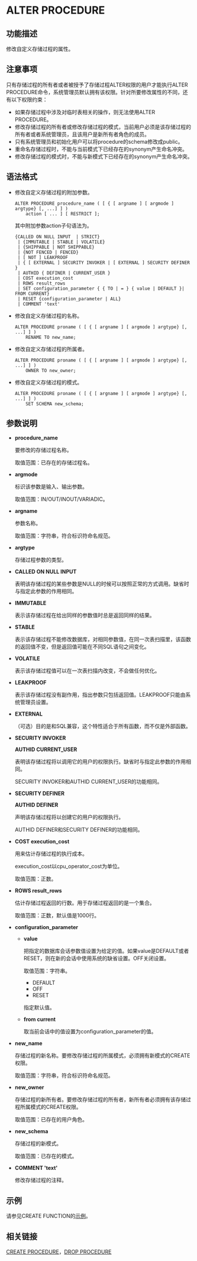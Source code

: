 # ALTER PROCEDURE<a name="ZH-CN_TOPIC_0000001197866299"></a>

## 功能描述<a name="zh-cn_topic_0283136989_zh-cn_topic_0237122061_zh-cn_topic_0059778614_sa364f8cdcfd24ba1a68426488e7852d4"></a>

修改自定义存储过程的属性。

## 注意事项<a name="zh-cn_topic_0283136989_zh-cn_topic_0237122061_zh-cn_topic_0059778614_sf701318086b54f2fad9457e8e0b38f19"></a>

只有存储过程的所有者或者被授予了存储过程ALTER权限的用户才能执行ALTER PROCEDURE命令，系统管理员默认拥有该权限。针对所要修改属性的不同，还有以下权限约束：

-   如果存储过程中涉及对临时表相关的操作，则无法使用ALTER PROCEDURE。
-   修改存储过程的所有者或修改存储过程的模式，当前用户必须是该存储过程的所有者或者系统管理员，且该用户是新所有者角色的成员。
-   只有系统管理员和初始化用户可以将procedure的schema修改成public。
-   重命名存储过程时，不能与当前模式下已经存在的synonym产生命名冲突。
-   修改存储过程的模式时，不能与新模式下已经存在的synonym产生命名冲突。

## 语法格式<a name="zh-cn_topic_0283136989_zh-cn_topic_0237122061_zh-cn_topic_0059778614_sa4d6f7fca3774a5e9f488937b289bea3"></a>

-   修改自定义存储过程的附加参数。

    ```
    ALTER PROCEDURE procedure_name ( [ { [ argname ] [ argmode ] argtype} [, ...] ] )
        action [ ... ] [ RESTRICT ];
    ```

    其中附加参数action子句语法为。

    ```
    {CALLED ON NULL INPUT  | STRICT}
     | {IMMUTABLE | STABLE | VOLATILE}
     | {SHIPPABLE | NOT SHIPPABLE}
     | {NOT FENCED | FENCED}
     | [ NOT ] LEAKPROOF
     | { [ EXTERNAL ] SECURITY INVOKER | [ EXTERNAL ] SECURITY DEFINER }
     | AUTHID { DEFINER | CURRENT_USER }
     | COST execution_cost
     | ROWS result_rows
     | SET configuration_parameter { { TO | = } { value | DEFAULT }| FROM CURRENT}
     | RESET {configuration_parameter | ALL}
     | COMMENT 'text'
    ```

-   修改自定义存储过程的名称。

    ```
    ALTER PROCEDURE proname ( [ { [ argname ] [ argmode ] argtype} [, ...] ] )
        RENAME TO new_name;
    ```

-   修改自定义存储过程的所属者。

    ```
    ALTER PROCEDURE proname ( [ { [ argname ] [ argmode ] argtype} [, ...] ] )
        OWNER TO new_owner;
    ```

-   修改自定义存储过程的模式。

    ```
    ALTER PROCEDURE proname ( [ { [ argname ] [ argmode ] argtype} [, ...] ] )
        SET SCHEMA new_schema;
    ```


## 参数说明<a name="zh-cn_topic_0283136989_zh-cn_topic_0237122061_zh-cn_topic_0059778614_s72f8af90c9784dc9a16e58974d73a31a"></a>

-   **procedure\_name**

    要修改的存储过程名称。

    取值范围：已存在的存储过程名。

-   **argmode**

    标识该参数是输入、输出参数。

    取值范围：IN/OUT/INOUT/VARIADIC。

-   **argname**

    参数名称。

    取值范围：字符串，符合标识符命名规范。

-   **argtype**

    存储过程参数的类型。

-   **CALLED ON NULL INPUT**

    表明该存储过程的某些参数是NULL的时候可以按照正常的方式调用。缺省时与指定此参数的作用相同。

-   **IMMUTABLE**

    表示该存储过程在给出同样的参数值时总是返回同样的结果。

-   **STABLE**

    表示该存储过程不能修改数据库，对相同参数值，在同一次表扫描里，该函数的返回值不变，但是返回值可能在不同SQL语句之间变化。

-   **VOLATILE**

    表示该存储过程值可以在一次表扫描内改变，不会做任何优化。

-   **LEAKPROOF**

    表示该存储过程没有副作用，指出参数只包括返回值。LEAKPROOF只能由系统管理员设置。

-   **EXTERNAL**

    （可选）目的是和SQL兼容，这个特性适合于所有函数，而不仅是外部函数。

-   **SECURITY INVOKER**

    **AUTHID CURRENT\_USER**

    表明该存储过程将以调用它的用户的权限执行。缺省时与指定此参数的作用相同。

    SECURITY INVOKER和AUTHID CURRENT\_USER的功能相同。

-   **SECURITY DEFINER**

    **AUTHID DEFINER**

    声明该存储过程将以创建它的用户的权限执行。

    AUTHID DEFINER和SECURITY DEFINER的功能相同。

-   **COST execution\_cost**

    用来估计存储过程的执行成本。

    execution\_cost以cpu\_operator\_cost为单位。

    取值范围：正数。

-   **ROWS result\_rows**

    估计存储过程返回的行数。用于存储过程返回的是一个集合。

    取值范围：正数，默认值是1000行。

-   **configuration\_parameter**
    -   **value**

        把指定的数据库会话参数值设置为给定的值。如果value是DEFAULT或者RESET，则在新的会话中使用系统的缺省设置。OFF关闭设置。

        取值范围：字符串。

        -   DEFAULT
        -   OFF
        -   RESET

        指定默认值。

    -   **from current**

        取当前会话中的值设置为configuration\_parameter的值。


-   **new\_name**

    存储过程的新名称。要修改存储过程的所属模式，必须拥有新模式的CREATE权限。

    取值范围：字符串，符合标识符命名规范。

-   **new\_owner**

    存储过程的新所有者。要修改存储过程的所有者，新所有者必须拥有该存储过程所属模式的CREATE权限。

    取值范围：已存在的用户角色。

-   **new\_schema**

    存储过程的新模式。

    取值范围：已存在的模式。

-   **COMMENT 'text'**

    修改存储过程的注释。


## 示例<a name="zh-cn_topic_0283136989_zh-cn_topic_0237122061_zh-cn_topic_0059778614_sfe220a2da49d4ca5928fe714ca12e949"></a>

请参见CREATE FUNCTION的[示例](CREATE-FUNCTION.md#zh-cn_topic_0283136560_zh-cn_topic_0237122104_zh-cn_topic_0059778837_scc61c5d3cc3e48c1a1ef323652dda821)。

## 相关链接<a name="zh-cn_topic_0283136989_zh-cn_topic_0237122061_zh-cn_topic_0059778614_sacb869eb702a48fdbb64acb219ced069"></a>

[CREATE PROCEDURE](CREATE-PROCEDURE.md)，[DROP PROCEDURE](DROP-PROCEDURE.md)

